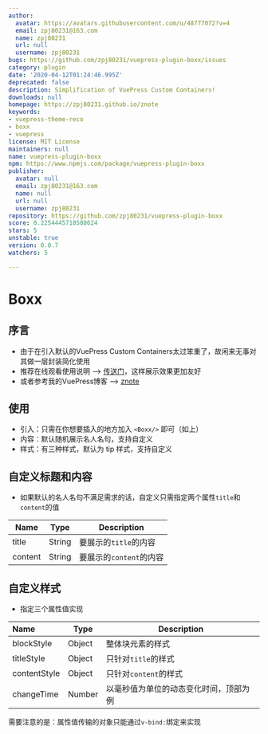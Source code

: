 ```yaml
---
author:
  avatar: https://avatars.githubusercontent.com/u/48777072?v=4
  email: zpj80231@163.com
  name: zpj80231
  url: null
  username: zpj80231
bugs: https://github.com/zpj80231/vuepress-plugin-boxx/issues
category: plugin
date: '2020-04-12T01:24:46.995Z'
deprecated: false
description: Simplification of VuePress Custom Containers!
downloads: null
homepage: https://zpj80231.github.io/znote
keywords:
- vuepress-theme-reco
- boxx
- vuepress
license: MIT License
maintainers: null
name: vuepress-plugin-boxx
npm: https://www.npmjs.com/package/vuepress-plugin-boxx
publisher:
  avatar: null
  email: zpj80231@163.com
  name: null
  url: null
  username: zpj80231
repository: https://github.com/zpj80231/vuepress-plugin-boxx
score: 0.2254445718580624
stars: 5
unstable: true
version: 0.0.7
watchers: 5

---
```



# Boxx

## 序言

- 由于在引入默认的VuePress Custom Containers太过笨重了，故闲来无事对其做一层封装简化使用
- 推荐在线观看使用说明 --> [传送门](https://zpj80231.gitee.io/znote/views/frontend/vuepress-plugin-boxx.html)，这样展示效果更加友好
- 或者参考我的VuePress博客 --> [znote](https://zpj80231.gitee.io/znote/)

## 使用

- 引入：只需在你想要插入的地方加入 `<Boxx/>` 即可（如上）
- 内容：默认随机展示名人名句，支持自定义
- 样式：有三种样式，默认为 tip 样式，支持自定义

## 自定义标题和内容

- 如果默认的名人名句不满足需求的话，自定义只需指定两个属性`title`和`content`的值

| Name    | Type   | Description             |
| ------- | ------ | ----------------------- |
| title   | String | 要展示的`title`的内容   |
| content | String | 要展示的`content`的内容 |

## 自定义样式

- 指定三个属性值实现

| Name         | Type   | Description           |
| :----------- | ------ | --------------------- |
| blockStyle   | Object | 整体块元素的样式      |
| titleStyle   | Object | 只针对`title`的样式   |
| contentStyle | Object | 只针对`content`的样式 |
| changeTime | Number | 以毫秒值为单位的动态变化时间，顶部为例 |

需要注意的是：属性值传输的对象只能通过`v-bind:`绑定来实现

